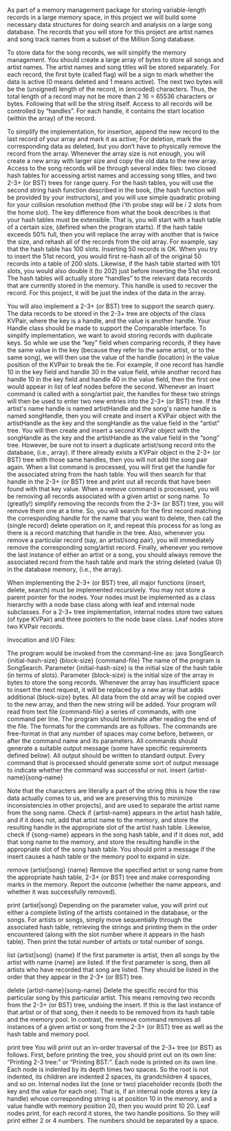  As part of a memory management package for storing variable-length records in a large memory
space, in this project we will build some necessary data structures for doing search and analysis
on a large song database. The records that you will store for this project are artist names and song
track names from a subset of the Million Song database.

  To store data for the song records, we will simplify the memory management. You
should create a large array of bytes to store all songs and artist names. The artist names and song
titles will be stored separately. For each record, the first byte (called flag) will be a sign to mark
whether the data is active (0 means deleted and 1 means active). The next two bytes will be the
(unsigned) length of the record, in (encoded) characters. Thus, the total length of a record may
not be more than 2 16 = 65536 characters or bytes. Following that will be the string itself. Access
to all records will be controlled by “handles”. For each handle, it contains the start location
(within the array) of the record.

  To simplify the implementation, for insertion, append the new record to the last record of
your array and mark it as active; For deletion, mark the corresponding data as deleted, but you
don’t have to physically remove the record from the array. Whenever the array size is not enough,
you will create a new array with larger size and copy the old data to the new array. Access to the
song records will be through several index files: two closed hash tables for accessing artist names
and accessing song titles, and two 2-3+ (or BST) trees for range query.
For the hash tables, you will use the second string hash function described in the book,
(the hash function will be provided by your instructors), and you will use simple quadratic
probing for your collision resolution method (the i'th probe step will be 𝑖
2 slots from the home slot). The key difference from what the book describes is that your hash tables must be extensible.
That is, you will start with a hash table of a certain size, (defined when the program starts). If the
hash table exceeds 50% full, then you will replace the array with another that is twice the size,
and rehash all of the records from the old array. For example, say that the hash table has 100 slots.
Inserting 50 records is OK. When you try to insert the 51st record, you would first re-hash all of
the original 50 records into a table of 200 slots. Likewise, if the hash table started with 101 slots,
you would also double it (to 202) just before inserting the 51st record. The hash tables will
actually store “handles” to the relevant data records that are currently stored in the memory. This
handle is used to recover the record. For this project, it will be just the index of the data in the
array.

  You will also implement a 2-3+ (or BST) tree to support the search query. The data
records to be stored in the 2-3+ tree are objects of the class KVPair, where the key is a handle,
and the value is another handle. Your Handle class should be made to support the Comparable
interface. To simplify implementation, we want to avoid storing records with duplicate keys. So
while we use the “key” field when comparing records, if they have the same value in the key 
(because they refer to the same artist, or to the same song), we will then use the value of the
handle (location) in the value position of the KVPair to break the tie. For example, if one record
has handle 10 in the key field and handle 30 in the value field, while another record has handle 10
in the key field and handle 40 in the value field, then the first one would appear in list of leaf
nodes before the second. Whenever an insert command is called with a song/artist pair, the
handles for these two strings will then be used to enter two new entries into the 2-3+ (or BST)
tree. If the artist's name handle is named artistHandle and the song's name handle is named
songHandle, then you will create and insert a KVPair object with the artistHandle as the key and
the songHandle as the value field in the “artist” tree. You will then create and insert a second
KVPair object with the songHandle as the key and the artistHandle as the value field in the “song”
tree. However, be sure not to insert a duplicate artist/song record into the database, (i.e., array). If
there already exists a KVPair object in the 2-3+ (or BST) tree with those same handles, then you
will not add the song pair again. When a list command is processed, you will first get the handle
for the associated string from the hash table. You will then search for that handle in the 2-3+ (or
BST) tree and print out all records that have been found with that key value. When a remove
command is processed, you will be removing all records associated with a given artist or song
name. To (greatly!) simplify removing the records from the 2-3+ (or BST) tree, you will remove
them one at a time. So, you will search for the first record matching the corresponding handle for
the name that you want to delete, then call the (single record) delete operation on it, and repeat
this process for as long as there is a record matching that handle in the tree. Also, whenever you
remove a particular record (say, an artist/song pair), you will immediately remove the
corresponding song/artist record. Finally, whenever you remove the last instance of either an
artist or a song, you should always remove the associated record from the hash table and mark the
string deleted (value 0) in the database memory, (i.e., the array).

  When implementing the 2-3+ (or BST) tree, all major functions (insert, delete, search)
must be implemented recursively. You may not store a parent pointer for the nodes. Your nodes
must be implemented as a class hierarchy with a node base class along with leaf and internal node
subclasses. For a 2-3+ tree implementation, internal nodes store two values (of type KVPair) and
three pointers to the node base class. Leaf nodes store two KVPair records.

Invocation and I/O Files:

  The program would be invoked from the command-line as:
java SongSearch {initial-hash-size} {block-size} {command-file}
The name of the program is SongSearch. Parameter {initial-hash-size} is the initial size of the
hash table (in terms of slots). Parameter {block-size} is the initial size of the array in bytes to
store the song records. Whenever the array has insufficient space to insert the next request, it will
be replaced by a new array that adds additional {block-size} bytes. All data from the old array
will be copied over to the new array, and then the new string will be added.
Your program will read from text file {command-file} a series of commands, with one
command per line. The program should terminate after reading the end of the file. The formats for
the commands are as follows. The commands are free-format in that any number of spaces may
come before, between, or after the command name and its parameters. All commands should
generate a suitable output message (some have specific requirements defined below). All output
should be written to standard output. Every command that is processed should generate some sort
of output message to indicate whether the command was successful or not.
insert {artist-name}<SEP>{song-name}

  Note that the characters <SEP> are literally a part of the string (this is how the raw data
actually comes to us, and we are preserving this to minimize inconsistencies in other projects),
and are used to separate the artist name from the song name. Check if {artist-name} appears in
the artist hash table, and if it does not, add that artist name to the memory, and store the resulting
handle in the appropriate slot of the artist hash table. Likewise, check if {song-name} appears in
the song hash table, and if it does not, add that song name to the memory, and store the resulting
handle in the appropriate slot of the song hash table. You should print a message if the insert
causes a hash table or the memory pool to expand in size.

remove {artist|song} {name}
  Remove the specified artist or song name from the appropriate hash table, 2-3+ (or BST)
tree and make corresponding marks in the memory. Report the outcome (whether the name
appears, and whether it was successfully removed).

print {artist|song}
  Depending on the parameter value, you will print out either a complete listing of the
artists contained in the database, or the songs. For artists or songs, simply move sequentially
through the associated hash table, retrieving the strings and printing them in the order
encountered (along with the slot number where it appears in the hash table). Then print the total
number of artists or total number of songs.

list {artist|song} {name}
  If the first parameter is artist, then all songs by the artist with name {name} are listed. If
the first parameter is song, then all artists who have recorded that song are listed. They should be
listed in the order that they appear in the 2-3+ (or BST) tree.

delete {artist-name}<SEP>{song-name}
  Delete the specific record for this particular song by this particular artist. This means
removing two records from the 2-3+ (or BST) tree, undoing the insert. If this is the last instance of
that artist or of that song, then it needs to be removed from its hash table and the memory pool. In
contrast, the remove command removes all instances of a given artist or song from the 2-3+ (or
BST) tree as well as the hash table and memory pool.

print tree
  You will print out an in-order traversal of the 2-3+ tree (or BST) as follows. First, before
printing the tree, you should print out on its own line: “Printing 2-3 tree:” or “Printing BST:”.
Each node is printed on its own line. Each node is indented by its depth times two spaces. So the
root is not indented, its children are indented 2 spaces, its grandchildren 4 spaces, and so on.
Internal nodes list the (one or two) placeholder records (both the key and the value for each one).
That is, if an internal node stores a key (a handle) whose corresponding string is at position 10 in
the memory, and a value handle with memory position 20, then you would print 10 20. Leaf
nodes print, for each record it stores, the two handle positions. So they will print either 2 or 4
numbers. The numbers should be separated by a space.
